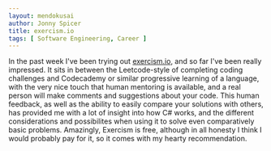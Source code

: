 ```yaml
---
layout: mendokusai
author: Jonny Spicer
title: exercism.io
tags: [ Software Engineering, Career ]
---
```

In the past week I've been trying out [exercism.io](https://exercism.io), and so far I've been really impressed. It sits in between
the Leetcode-style of completing coding challenges and Codecademy or similar progressive learning of a language, with the very nice
touch that human mentoring is available, and a real person will make comments and suggestions about your code. This human feedback,
as well  as the ability to easily compare your solutions with others, has provided me with a lot of insight into how C# works, and
the different considerations and possibilites when using it to solve even comparatively basic problems. Amazingly, Exercism is
free, although in all honesty I think I would probably pay for it, so it comes with my hearty recommendation.

